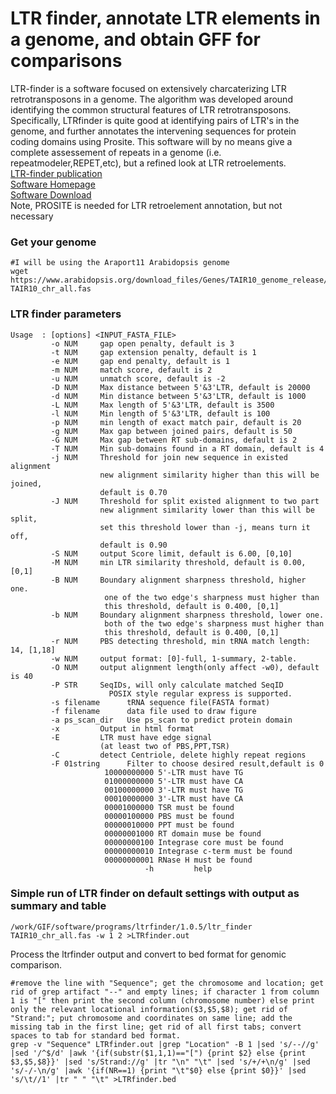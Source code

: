 # LTR finder, annotate LTR elements in a genome, and obtain GFF for comparisons

LTR-finder is a software focused on extensively charcaterizing LTR retrotransposons in a genome.  The algorithm was developed around identifying the common structural features of LTR retrotransposons.  Specifically, LTRfinder is quite good at identifying pairs of LTR's in the genome, and further annotates the intervening sequences for protein coding domains using Prosite. This software will by no means give a complete assessement of repeats in a genome (i.e. repeatmodeler,REPET,etc), but a refined look at LTR retroelements.<br/>
[LTR-finder publication](https://www.ncbi.nlm.nih.gov/pmc/articles/PMC1933203/) <br/>
[Software Homepage](http://tlife.fudan.edu.cn/ltr_finder/) <br/>
[Software Download](https://code.google.com/archive/p/ltr-finder/source) <br/>
Note, PROSITE is needed for LTR retroelement annotation, but not necessary <br/>

### Get your genome
```
#I will be using the Araport11 Arabidopsis genome
wget https://www.arabidopsis.org/download_files/Genes/TAIR10_genome_release/TAIR10_chromosome_files/TAIR10_chr_all.fas
TAIR10_chr_all.fas
 ```

### LTR finder parameters
```
Usage  : [options] <INPUT_FASTA_FILE>
         -o NUM     gap open penalty, default is 3
         -t NUM     gap extension penalty, default is 1
         -e NUM     gap end penalty, default is 1
         -m NUM     match score, default is 2
         -u NUM     unmatch score, default is -2
         -D NUM     Max distance between 5'&3'LTR, default is 20000
         -d NUM     Min distance between 5'&3'LTR, default is 1000
         -L NUM     Max length of 5'&3'LTR, default is 3500
         -l NUM     Min length of 5'&3'LTR, default is 100
         -p NUM     min length of exact match pair, default is 20
         -g NUM     Max gap between joined pairs, default is 50
         -G NUM     Max gap between RT sub-domains, default is 2
         -T NUM     Min sub-domains found in a RT domain, default is 4
         -j NUM     Threshold for join new sequence in existed alignment
                    new alignment similarity higher than this will be joined,
                    default is 0.70
         -J NUM     Threshold for split existed alignment to two part
                    new alignment similarity lower than this will be split,
                    set this threshold lower than -j, means turn it off,
                    default is 0.90
         -S NUM     output Score limit, default is 6.00, [0,10]
         -M NUM     min LTR similarity threshold, default is 0.00, [0,1]
         -B NUM     Boundary alignment sharpness threshold, higher one.
                     one of the two edge's sharpness must higher than
                     this threshold, default is 0.400, [0,1]
         -b NUM     Boundary alignment sharpness threshold, lower one.
                     both of the two edge's sharpness must higher than
                     this threshold, default is 0.400, [0,1]
         -r NUM     PBS detecting threshold, min tRNA match length: 14, [1,18]
         -w NUM     output format: [0]-full, 1-summary, 2-table.
         -O NUM     output alignment length(only affect -w0), default is 40
         -P STR     SeqIDs, will only calculate matched SeqID
                      POSIX style regular express is supported.
         -s filename      tRNA sequence file(FASTA format)
         -f filename      data file used to draw figure
         -a ps_scan_dir   Use ps_scan to predict protein domain
         -x         Output in html format
         -E         LTR must have edge signal
                    (at least two of PBS,PPT,TSR)
         -C         detect Centriole, delete highly repeat regions
         -F 01string      Filter to choose desired result,default is 0
                     10000000000 5'-LTR must have TG
                     01000000000 5'-LTR must have CA
                     00100000000 3'-LTR must have TG
                     00010000000 3'-LTR must have CA
                     00001000000 TSR must be found
                     00000100000 PBS must be found
                     00000010000 PPT must be found
                     00000001000 RT domain muse be found
                     00000000100 Integrase core must be found
                     00000000010 Integrase c-term must be found
                     00000000001 RNase H must be found
                              -h         help
```

### Simple run of LTR finder on default settings with output as summary and table
```
/work/GIF/software/programs/ltrfinder/1.0.5/ltr_finder TAIR10_chr_all.fas -w 1 2 >LTRfinder.out
```
Process the ltrfinder output and convert to bed format for genomic comparison.
```
#remove the line with "Sequence"; get the chromosome and location; get rid of grep artifact "--" and empty lines; if character 1 from column 1 is "[" then print the second column (chromosome number) else print only the relevant locational information($3,$5,$8); get rid of "Strand:"; put chromosome and coordinates on same line; add the missing tab in the first line; get rid of all first tabs; convert spaces to tab for standard bed format.
grep -v "Sequence" LTRfinder.out |grep "Location" -B 1 |sed 's/--//g' |sed '/^$/d' |awk '{if(substr($1,1,1)=="[") {print $2} else {print $3,$5,$8}}' |sed 's/Strand://g' |tr "\n" "\t" |sed 's/+/+\n/g' |sed 's/-/-\n/g' |awk '{if(NR==1) {print "\t"$0} else {print $0}}' |sed 's/\t//1' |tr " " "\t" >LTRfinder.bed
```
